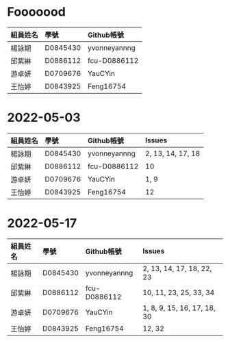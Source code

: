 # Fooooood
|組員姓名|學號|Github帳號|
|:-------------|:-------------|:-----|
|楊詠期|D0845430|yvonneyannng|
|邱紫綝|D0886112|fcu-D0886112|
|游卓妍|D0709676|YauCYin|
|王怡婷|D0843925|Feng16754|

# 2022-05-03
|組員姓名|學號|Github帳號|Issues|
|:-------------|:-------------|:-----|:-----|
|楊詠期|D0845430|yvonneyannng|2, 13, 14, 17, 18|
|邱紫綝|D0886112|fcu-D0886112|10|
|游卓妍|D0709676|YauCYin|1, 9|
|王怡婷|D0843925|Feng16754|12|

# 2022-05-17
|組員姓名|學號|Github帳號|Issues|
|:-------------|:-------------|:-----|:-----|
|楊詠期|D0845430|yvonneyannng|2, 13, 14, 17, 18, 22, 23|
|邱紫綝|D0886112|fcu-D0886112|10, 11, 23, 25, 33, 34|
|游卓妍|D0709676|YauCYin|1, 8, 9, 15, 16, 17, 18, 30|
|王怡婷|D0843925|Feng16754|12, 32|
